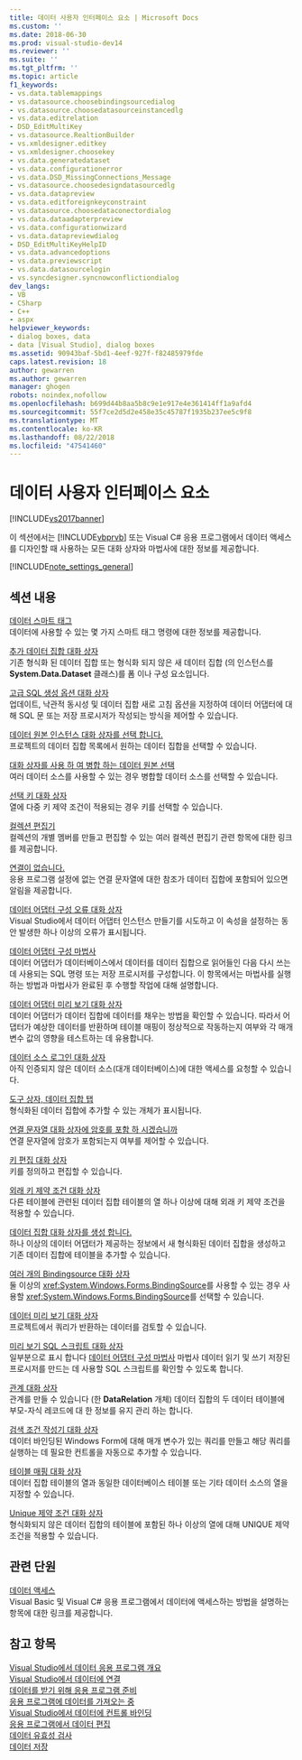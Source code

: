 ```yaml
---
title: 데이터 사용자 인터페이스 요소 | Microsoft Docs
ms.custom: ''
ms.date: 2018-06-30
ms.prod: visual-studio-dev14
ms.reviewer: ''
ms.suite: ''
ms.tgt_pltfrm: ''
ms.topic: article
f1_keywords:
- vs.data.tablemappings
- vs.datasource.choosebindingsourcedialog
- vs.datasource.choosedatasourceinstancedlg
- vs.data.editrelation
- DSD_EditMultiKey
- vs.datasource.RealtionBuilder
- vs.xmldesigner.editkey
- vs.xmldesigner.choosekey
- vs.data.generatedataset
- vs.data.configurationerror
- vs.data.DSD_MissingConnections_Message
- vs.datasource.choosedesigndatasourcedlg
- vs.data.datapreview
- vs.data.editforeignkeyconstraint
- vs.datasource.choosedataconectordialog
- vs.data.dataadapterpreview
- vs.data.configurationwizard
- vs.data.datapreviewdialog
- DSD_EditMultiKeyHelpID
- vs.data.advancedoptions
- vs.data.previewscript
- vs.data.datasourcelogin
- vs.syncdesigner.syncnowconflictiondialog
dev_langs:
- VB
- CSharp
- C++
- aspx
helpviewer_keywords:
- dialog boxes, data
- data [Visual Studio], dialog boxes
ms.assetid: 90943baf-5bd1-4eef-927f-f82485979fde
caps.latest.revision: 18
author: gewarren
ms.author: gewarren
manager: ghogen
robots: noindex,nofollow
ms.openlocfilehash: b699d44b8aa5b8c9e1e917e4e361414ff1a9afd4
ms.sourcegitcommit: 55f7ce2d5d2e458e35c45787f1935b237ee5c9f8
ms.translationtype: MT
ms.contentlocale: ko-KR
ms.lasthandoff: 08/22/2018
ms.locfileid: "47541460"
---
```

# <a name="data-user-interface-elements"></a>데이터 사용자 인터페이스 요소
[!INCLUDE[vs2017banner](../includes/vs2017banner.md)]

이 섹션에서는 [!INCLUDE[vbprvb](../includes/vbprvb-md.md)] 또는 Visual C# 응용 프로그램에서 데이터 액세스를 디자인할 때 사용하는 모든 대화 상자와 마법사에 대한 정보를 제공합니다.  
  
 [!INCLUDE[note_settings_general](../includes/note-settings-general-md.md)]  
  
## <a name="in-this-section"></a>섹션 내용  
 [데이터 스마트 태그](http://msdn.microsoft.com/en-us/1e0a848f-c57b-47ab-b884-eaaa40726f43)  
 데이터에 사용할 수 있는 몇 가지 스마트 태그 명령에 대한 정보를 제공합니다.  
  
 [추가 데이터 집합 대화 상자](http://msdn.microsoft.com/en-us/0e03c0ff-212b-4bfa-ac51-3c2adb71ead0)  
 기존 형식화 된 데이터 집합 또는 형식화 되지 않은 새 데이터 집합 (의 인스턴스를 **System.Data.Dataset** 클래스)를 폼 이나 구성 요소입니다.  
  
 [고급 SQL 생성 옵션 대화 상자](http://msdn.microsoft.com/en-us/41420450-1ff4-4a1a-b85b-6f6901538fef)  
 업데이트, 낙관적 동시성 및 데이터 집합 새로 고침 옵션을 지정하여 데이터 어댑터에 대해 SQL 문 또는 저장 프로시저가 작성되는 방식을 제어할 수 있습니다.  
  
 [데이터 원본 인스턴스 대화 상자를 선택 합니다.](http://msdn.microsoft.com/en-us/51c47f06-fdc5-453e-9178-0a5a2c5c9f34)  
 프로젝트의 데이터 집합 목록에서 원하는 데이터 집합을 선택할 수 있습니다.  
  
 [대화 상자를 사용 하 여 병합 하는 데이터 원본 선택](http://msdn.microsoft.com/en-us/accafff7-f6bd-481c-a121-fe8a76cd681d)  
 여러 데이터 소스를 사용할 수 있는 경우 병합할 데이터 소스를 선택할 수 있습니다.  
  
 [선택 키 대화 상자](http://msdn.microsoft.com/en-us/4ddbfbb7-a80a-412a-b80d-291d86376ca3)  
 열에 다중 키 제약 조건이 적용되는 경우 키를 선택할 수 있습니다.  
  
 [컬렉션 편집기](http://msdn.microsoft.com/library/030095bd-fb9a-4b21-b628-fc1cc5985bb7)  
 컬렉션의 개별 멤버를 만들고 편집할 수 있는 여러 컬렉션 편집기 관련 항목에 대한 링크를 제공합니다.  
  
 [연결이 없습니다.](http://msdn.microsoft.com/en-us/bb9b2e12-7f76-4ee5-acbb-5d20116ee044)  
 응용 프로그램 설정에 없는 연결 문자열에 대한 참조가 데이터 집합에 포함되어 있으면 알림을 제공합니다.  
  
 [데이터 어댑터 구성 오류 대화 상자](http://msdn.microsoft.com/en-us/9ce65cd2-0c7d-4f51-8685-d68be5f3009b)  
 Visual Studio에서 데이터 어댑터 인스턴스 만들기를 시도하고 이 속성을 설정하는 동안 발생한 하나 이상의 오류가 표시됩니다.  
  
 [데이터 어댑터 구성 마법사](http://msdn.microsoft.com/en-us/efff90cb-0e4c-4eb3-87dc-65dd9d418809)  
 데이터 어댑터가 데이터베이스에서 데이터를 데이터 집합으로 읽어들인 다음 다시 쓰는 데 사용되는 SQL 명령 또는 저장 프로시저를 구성합니다. 이 항목에서는 마법사를 실행하는 방법과 마법사가 완료된 후 수행할 작업에 대해 설명합니다.  
  
 [데이터 어댑터 미리 보기 대화 상자](http://msdn.microsoft.com/en-us/1f614cd3-4530-457e-84af-00ccbaea08cc)  
 데이터 어댑터가 데이터 집합에 데이터를 채우는 방법을 확인할 수 있습니다. 따라서 어댑터가 예상한 데이터를 반환하며 테이블 매핑이 정상적으로 작동하는지 여부와 각 매개 변수 값의 영향을 테스트하는 데 유용합니다.  
  
 [데이터 소스 로그인 대화 상자](http://msdn.microsoft.com/en-us/6f2d9a57-53c3-4841-bd37-a3643eb68d2e)  
 아직 인증되지 않은 데이터 소스(대개 데이터베이스)에 대한 액세스를 요청할 수 있습니다.  
  
 [도구 상자, 데이터 집합 탭](http://msdn.microsoft.com/en-us/fa5f2d6f-924d-4262-ba1b-e9e7f90e7764)  
 형식화된 데이터 집합에 추가할 수 있는 개체가 표시됩니다.  
  
 [연결 문자열 대화 상자에 암호를 포함 하 시겠습니까](http://msdn.microsoft.com/en-us/193696a7-5213-4396-8328-05ac2df6ee94)  
 연결 문자열에 암호가 포함되는지 여부를 제어할 수 있습니다.  
  
 [키 편집 대화 상자](http://msdn.microsoft.com/en-us/f5c80e39-3a42-4284-b222-6ca009fd9675)  
 키를 정의하고 편집할 수 있습니다.  
  
 [외래 키 제약 조건 대화 상자](http://msdn.microsoft.com/en-us/45d15629-1f4d-40a7-8708-c9ddfebedc1e)  
 다른 테이블에 관련된 데이터 집합 테이블의 열 하나 이상에 대해 외래 키 제약 조건을 적용할 수 있습니다.  
  
 [데이터 집합 대화 상자를 생성 합니다.](http://msdn.microsoft.com/en-us/c0efdbaf-13b1-4ee8-ade6-f8a784126cdc)  
 하나 이상의 데이터 어댑터가 제공하는 정보에서 새 형식화된 데이터 집합을 생성하고 기존 데이터 집합에 테이블을 추가할 수 있습니다.  
  
 [여러 개의 Bindingsource 대화 상자](http://msdn.microsoft.com/en-us/db76f70c-4fb5-479d-9b64-a67158d48f97)  
 둘 이상의 <xref:System.Windows.Forms.BindingSource>를 사용할 수 있는 경우 사용할 <xref:System.Windows.Forms.BindingSource>를 선택할 수 있습니다.  
  
 [데이터 미리 보기 대화 상자](http://msdn.microsoft.com/en-us/aa4f0d04-2695-4bb8-946d-54a97ae7287f)  
 프로젝트에서 쿼리가 반환하는 데이터를 검토할 수 있습니다.  
  
 [미리 보기 SQL 스크립트 대화 상자](http://msdn.microsoft.com/en-us/e9571e8b-821c-492d-9bc8-b44eba898bdd)  
 일부분으로 표시 합니다 [데이터 어댑터 구성 마법사](http://msdn.microsoft.com/en-us/efff90cb-0e4c-4eb3-87dc-65dd9d418809) 마법사 데이터 읽기 및 쓰기 저장된 프로시저를 만드는 데 사용할 SQL 스크립트를 확인할 수 있도록 합니다.  
  
 [관계 대화 상자](http://msdn.microsoft.com/en-us/ab8f4b0e-af4c-4725-a550-e2b2ebe43a02)  
 관계를 만들 수 있습니다 (한 **DataRelation** 개체) 데이터 집합의 두 데이터 테이블에 부모-자식 레코드에 대 한 정보를 유지 관리 하는 합니다.  
  
 [검색 조건 작성기 대화 상자](http://msdn.microsoft.com/library/0b306b92-f35e-45ef-a4be-3f653cd00c3d)  
 데이터 바인딩된 Windows Form에 대해 매개 변수가 있는 쿼리를 만들고 해당 쿼리를 실행하는 데 필요한 컨트롤을 자동으로 추가할 수 있습니다.  
  
 [테이블 매핑 대화 상자](http://msdn.microsoft.com/en-us/fb4cec1e-f3c8-4773-b409-c2de15293fea)  
 데이터 집합 테이블의 열과 동일한 데이터베이스 테이블 또는 기타 데이터 소스의 열을 지정할 수 있습니다.  
  
 [Unique 제약 조건 대화 상자](http://msdn.microsoft.com/en-us/e71a60d7-fae2-4bd0-a1e8-43aae351707d)  
 형식화되지 않은 데이터 집합의 테이블에 포함된 하나 이상의 열에 대해 UNIQUE 제약 조건을 적용할 수 있습니다.  
  
## <a name="related-sections"></a>관련 단원  
 [데이터 액세스](../data-tools/accessing-data-in-visual-studio.md)  
 Visual Basic 및 Visual C# 응용 프로그램에서 데이터에 액세스하는 방법을 설명하는 항목에 대한 링크를 제공합니다.  
  
## <a name="see-also"></a>참고 항목  
 [Visual Studio에서 데이터 응용 프로그램 개요](../data-tools/overview-of-data-applications-in-visual-studio.md)   
 [Visual Studio에서 데이터에 연결](../data-tools/connecting-to-data-in-visual-studio.md)   
 [데이터를 받기 위해 응용 프로그램 준비](http://msdn.microsoft.com/library/c17bdb7e-c234-4f2f-9582-5e55c27356ad)   
 [응용 프로그램에 데이터를 가져오는 중](../data-tools/fetching-data-into-your-application.md)   
 [Visual Studio에서 데이터에 컨트롤 바인딩](../data-tools/bind-controls-to-data-in-visual-studio.md)   
 [응용 프로그램에서 데이터 편집](../data-tools/editing-data-in-your-application.md)   
 [데이터 유효성 검사](http://msdn.microsoft.com/library/b3a9ee4e-5d4d-4411-9c56-c811f2b4ee7e)   
 [데이터 저장](../data-tools/saving-data.md)
